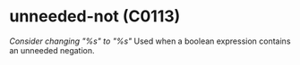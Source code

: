 # unneeded-not (C0113)
*Consider changing "%s" to "%s"* Used when a boolean expression contains
an unneeded negation.
